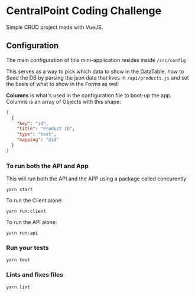 # CentralPoint Coding Challenge

Simple CRUD project made with VueJS.

## Configuration

The main configuration of this mini-application resides inside `/src/config`

This serves as a way to pick which data to show in the DataTable, how to Seed the DB by parsing the json data that lives in `/api/products.js` and set the basis of what to show in the Forms as well

**Columns** is what's used in the configuration file to boot-up the app.
Columns is an array of Objects with this shape:

```json
[
  {
    "key": "id",
    "title": "Product ID",
    "type": "text",
    "mapping": "@id"
  }
]
```

### To run both the API and App

This will run both the API and the APP using a package called concurently

```
yarn start
```

To run the Client alone:

```
yarn run:client
```

To run the API alone:

```
yarn run:api
```

### Run your tests

```
yarn test
```

### Lints and fixes files

```
yarn lint
```
